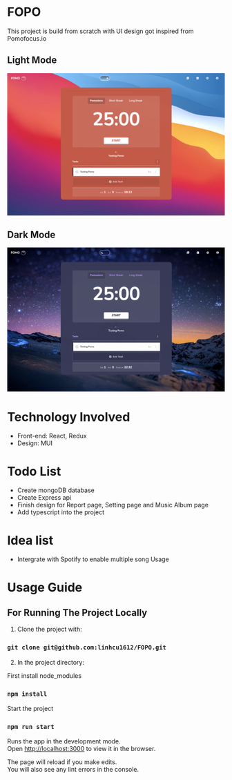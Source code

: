 <!-- @format -->

# FOPO

This project is build from scratch with UI design got inspired from Pomofocus.io

## Light Mode
<img src="/github/img/FOPO_light.png" alt="FOPO in light mode"/>

## Dark Mode
<img src="/github/img/FOPO_dark.png" alt="FOPO in dark mode"/>

# Technology Involved

- Front-end: React, Redux
- Design: MUI

# Todo List

- Create mongoDB database
- Create Express api
- Finish design for Report page, Setting page and Music Album page
- Add typescript into the project

# Idea list

- Intergrate with Spotify to enable multiple song Usage

# Usage Guide

## For Running The Project Locally

1. Clone the project with:

### `git clone git@github.com:linhcu1612/FOPO.git`

2. In the project directory:

First install node_modules

### `npm install`

Start the project

### `npm run start`

Runs the app in the development mode.\
Open [http://localhost:3000](http://localhost:3000) to view it in the browser.

The page will reload if you make edits.\
You will also see any lint errors in the console.
